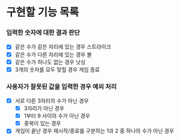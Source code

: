# 구현할 기능 목록

### 입력한 숫자에 대한 결과 판단

- [x] 같은 수가 같은 자리에 있는 경우 스트라이크
- [x] 같은 수가 다른 자리에 있는 경우 볼
- [x] 같은 수가 하나도 없는 경우 낫싱
- [x] 3개의 숫자를 모두 맞힐 경우 게임 종료

### 사용자가 잘못된 값을 입력한 경우 예외 처리

- [x] 서로 다른 3자리의 수가 아닌 경우
  - [x] 3자리가 아닌 경우
  - [x] 1부터 9 사이의 수가 아닌 경우
  - [x] 중복이 있는 경우
- [x] 게임이 끝난 경우 재시작/종료를 구분하는 1과 2 중 하나의 수가 아닌 경우

